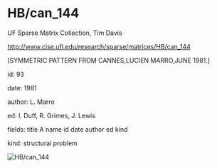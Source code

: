 # HB/can_144

 UF Sparse Matrix Collection, Tim Davis

 http://www.cise.ufl.edu/research/sparse/matrices/HB/can_144

 [SYMMETRIC PATTERN FROM CANNES,LUCIEN MARRO,JUNE 1981.]

 id: 93

 date: 1981

 author: L. Marro

 ed: I. Duff, R. Grimes, J. Lewis

 fields: title A name id date author ed kind

 kind: structural problem

![HB/can_144](http://yifanhu.net/GALLERY/GRAPHS/GIF_SMALL/HB@can_144.gif)

